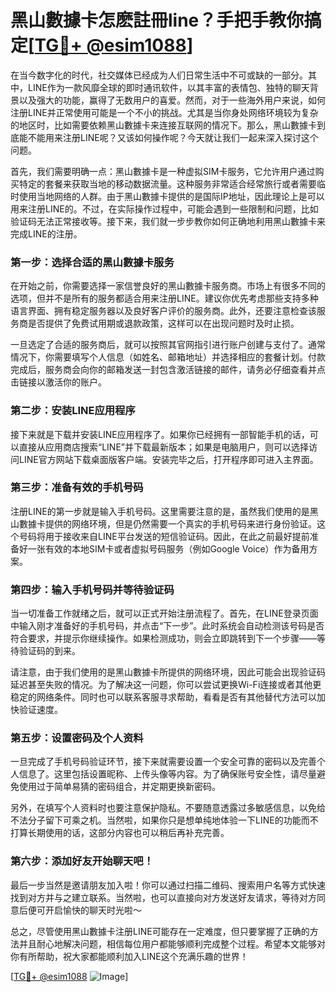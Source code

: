 # 黑山數據卡怎麽註冊line？手把手教你搞定[[TG💪+ @esim1088](https://t.me/s/esim1088)]

在当今数字化的时代，社交媒体已经成为人们日常生活中不可或缺的一部分。其中，LINE作为一款风靡全球的即时通讯软件，以其丰富的表情包、独特的聊天背景以及强大的功能，赢得了无数用户的喜爱。然而，对于一些海外用户来说，如何注册LINE并正常使用可能是一个不小的挑战。尤其是当你身处网络环境较为复杂的地区时，比如需要依赖黑山數據卡来连接互联网的情况下。那么，黑山數據卡到底能不能用来注册LINE呢？又该如何操作呢？今天就让我们一起来深入探讨这个问题。

首先，我们需要明确一点：黑山數據卡是一种虚拟SIM卡服务，它允许用户通过购买特定的套餐来获取当地的移动数据流量。这种服务非常适合经常旅行或者需要临时使用当地网络的人群。由于黑山數據卡提供的是国际IP地址，因此理论上是可以用来注册LINE的。不过，在实际操作过程中，可能会遇到一些限制和问题，比如验证码无法正常接收等。接下来，我们就一步步教你如何正确地利用黑山數據卡来完成LINE的注册。

### 第一步：选择合适的黑山數據卡服务

在开始之前，你需要选择一家信誉良好的黑山數據卡服务商。市场上有很多不同的选项，但并不是所有的服务都适合用来注册LINE。建议你优先考虑那些支持多种语言界面、拥有稳定服务器以及良好客户评价的服务商。此外，还要注意检查该服务商是否提供了免费试用期或退款政策，这样可以在出现问题时及时止损。

一旦选定了合适的服务商后，就可以按照其官网指引进行账户创建与支付了。通常情况下，你需要填写个人信息（如姓名、邮箱地址）并选择相应的套餐计划。付款完成后，服务商会向你的邮箱发送一封包含激活链接的邮件，请务必仔细查看并点击链接以激活你的账户。

### 第二步：安装LINE应用程序

接下来就是下载并安装LINE应用程序了。如果你已经拥有一部智能手机的话，可以直接从应用商店搜索“LINE”并下载最新版本；如果是电脑用户，则可以选择访问LINE官方网站下载桌面版客户端。安装完毕之后，打开程序即可进入主界面。

### 第三步：准备有效的手机号码

注册LINE的第一步就是输入手机号码。这里需要注意的是，虽然我们使用的是黑山數據卡提供的网络环境，但是仍然需要一个真实的手机号码来进行身份验证。这个号码将用于接收来自LINE平台发送的短信验证码。因此，在此之前最好提前准备好一张有效的本地SIM卡或者虚拟号码服务（例如Google Voice）作为备用方案。

### 第四步：输入手机号码并等待验证码

当一切准备工作就绪之后，就可以正式开始注册流程了。首先，在LINE登录页面中输入刚才准备好的手机号码，并点击“下一步”。此时系统会自动检测该号码是否符合要求，并提示你继续操作。如果检测成功，则会立即跳转到下一个步骤——等待验证码的到来。

请注意，由于我们使用的是黑山數據卡所提供的网络环境，因此可能会出现验证码延迟甚至失败的情况。为了解决这一问题，你可以尝试更换Wi-Fi连接或者其他更稳定的网络条件。同时也可以联系客服寻求帮助，看看是否有其他替代方法可以加快验证速度。

### 第五步：设置密码及个人资料

一旦完成了手机号码验证环节，接下来就需要设置一个安全可靠的密码以及完善个人信息了。这里包括设置昵称、上传头像等内容。为了确保账号安全性，请尽量避免使用过于简单易猜的密码组合，并定期更换新密码。

另外，在填写个人资料时也要注意保护隐私。不要随意透露过多敏感信息，以免给不法分子留下可乘之机。当然啦，如果你只是想单纯地体验一下LINE的功能而不打算长期使用的话，这部分内容也可以稍后再补充完善。

### 第六步：添加好友开始聊天吧！

最后一步当然是邀请朋友加入啦！你可以通过扫描二维码、搜索用户名等方式快速找到对方并与之建立联系。当然啦，也可以直接向对方发送好友请求，等待对方同意后便可开启愉快的聊天时光啦～

总之，尽管使用黑山數據卡注册LINE可能存在一定难度，但只要掌握了正确的方法并且耐心地解决问题，相信每位用户都能够顺利完成整个过程。希望本文能够对你有所帮助，祝大家都能顺利加入LINE这个充满乐趣的世界！

[[TG💪+ @esim1088](https://t.me/s/esim1088) ![Image](https://i.postimg.cc/4NQfJmqS/Snipaste-2025-05-13-00-14-12.png)]